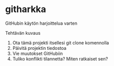 # githarkka
GitHubin käytön harjoittelua varten

Tehtävän kuvaus
1. Ota tämä projekti itsellesi git clone komennolla
2. Päivitä projektin tiedostoa
3. Vie muutokset GitHubiin
4. Tuliko konflikti tilannetta? Miten ratkaiset sen?

